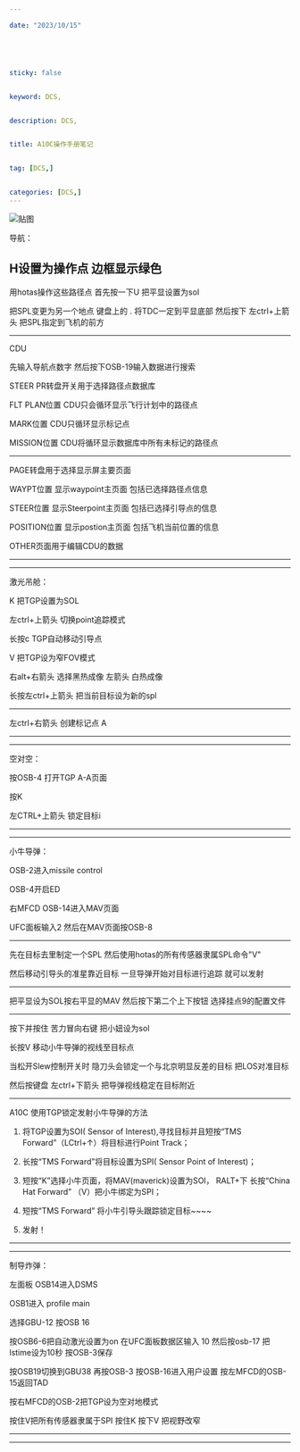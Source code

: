 ```yaml
---

date: "2023/10/15"





sticky: false


keyword: DCS,


description: DCS,


title: A10C操作手册笔记


tag: [DCS,]


categories: [DCS,]
---
```

![贴图](https://www.digitalcombatsimulator.com/upload/iblock/779/Eshop_cover_700x1000.jpg)

导航：

H设置为操作点 边框显示绿色
-------------------------------------------------------------

用hotas操作这些路径点 首先按一下U 把平显设置为sol

把SPL变更为另一个地点  键盘上的 .  将TDC一定到平显底部 然后按下 左ctrl+上箭头 把SPL指定到飞机的前方

-------------------------------------------------------------

CDU

先输入导航点数字 然后按下OSB-19输入数据进行搜索

STEER PR转盘开关用于选择路径点数据库

FLT PLAN位置 CDU只会循环显示飞行计划中的路径点

MARK位置 CDU只循环显示标记点 

MISSION位置 CDU将循环显示数据库中所有未标记的路径点 

-------------------------------------------------------------

PAGE转盘用于选择显示屏主要页面

WAYPT位置 显示waypoint主页面 包括已选择路径点信息

STEER位置 显示Steerpoint主页面 包括已选择引导点的信息 

POSITION位置 显示postion主页面 包括飞机当前位置的信息

OTHER页面用于编辑CDU的数据

-------------------------------------------------------------
***********************************************

激光吊舱：

K 把TGP设置为SOL

左ctrl+上箭头 切换point追踪模式

长按c TGP自动移动引导点

V 把TGP设为窄FOV模式

右alt+右箭头 选择黑热成像 左箭头 白热成像

长按左ctrl+上箭头 把当前目标设为新的spl

------------------------------------------------------------

左ctrl+右箭头 创建标记点 A

-------------------------------------------------------------
***********************************************

空对空：

按OSB-4 打开TGP A-A页面

按K

左CTRL+上箭头 锁定目标i

-------------------------------------------------------------
***********************************************

小牛导弹：

OSB-2进入missile control

OSB-4开启ED

右MFCD  OSB-14进入MAV页面

UFC面板输入2 然后在MAV页面按OSB-8	

-------------------------------------------------------------

先在目标去里制定一个SPL 然后使用hotas的所有传感器隶属SPL命令"V" 

然后移动引导头的准星靠近目标 一旦导弹开始对目标进行追踪 就可以发射

-------------------------------------------------------------

把平显设为SOL按右平显的MAV 然后按下第二个上下按钮   选择挂点9的配置文件

-------------------------------------------------------------

按下并按住 苦力冒向右键 把小妞设为sol

长按V 移动小牛导弹的视线至目标点

当松开Slew控制开关时 隐刀头会锁定一个与北京明显反差的目标 把LOS对准目标 

然后按键盘 左ctrl+下箭头 把导弹视线稳定在目标附近

-------------------------------------------------------------

A10C 使用TGP锁定发射小牛导弹的方法

1. 将TGP设置为SOI( Sensor of Interest),寻找目标并且短按“TMS Forward”（LCtrl+↑）将目标进行Point Track；

2. 长按“TMS Forward”将目标设置为SPI( Sensor Point of Interest)；

3. 短按“K”选择小牛页面，将MAV(maverick)设置为SOI，
RALT+下
长按“China Hat Forward” （V）把小牛绑定为SPI；

4. 短按“TMS Forward” 将小牛引导头跟踪锁定目标~~~~

5. 发射！

-------------------------------------------------------------
***********************************************

制导炸弹：

左面板 OSB14进入DSMS

OSB1进入 profile main

选择GBU-12 按OSB 16

按OSB6-6把自动激光设置为on 在UFC面板数据区输入 10 然后按osb-17 把lstime设为10秒 按OSB-3保存

按OSB19切换到GBU38 再按OSB-3 按OSB-16进入用户设置   按左MFCD的OSB-15返回TAD

按右MFCD的OSB-2把TGP设为空对地模式

按住V把所有传感器隶属于SPI 按住K 按下V 把视野改窄

-------------------------------------------------------------
***********************************************